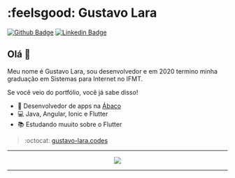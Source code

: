# :feelsgood: Gustavo Lara 
[![Github Badge](https://img.shields.io/badge/-Github-000?style=flat-square&logo=Github&logoColor=white&link=https://github.com/gustavo-silvalara)](https://github.com/gustavo-silvalara)
[![Linkedin Badge](https://img.shields.io/badge/-LinkedIn-blue?style=flat-square&logo=Linkedin&logoColor=white&link=https://www.linkedin.com/in/gustavo-lara-8a4a58185/)](https://www.linkedin.com/in/gustavo-lara-8a4a58185/)

## Olá :tongue: 
Meu nome é Gustavo Lara, sou desenvolvedor e em 2020 termino minha graduação em Sistemas para Internet no IFMT.

Se você veio do portfólio, você já sabe disso!

- :office: Desenvolvedor de apps na [Ábaco](https://www.abaco.com.br/)
- :computer: Java, Angular, Ionic e Flutter
- :books: Estudando muuito sobre o Flutter

> :octocat: [gustavo-lara.codes](https://gustavo-lara.codes)

---

<div align="center">
  <img src="https://southamerica-east1-java-functions.cloudfunctions.net/random-image">
</div>

---
